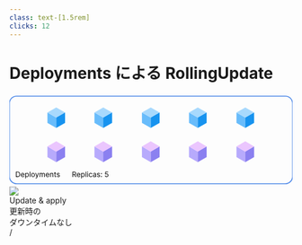 ```yaml
---
class: text-[1.5rem]
clicks: 12
---
```


# Deployments による RollingUpdate

<div class="grid grid-cols-[1fr,1fr] gap-8 h-[85%]">
  <div class="my-auto">

  <svg width="590" height="194" viewBox="0 0 626 194" fill="none" xmlns="http://www.w3.org/2000/svg">
    <path v-click-hide="3" d="M84 36.1812L103.5 47.3623V70.3291L84 59.1479V36.1812Z" fill="#68BCFB"/>
    <path v-click-hide="3" d="M123 36.0819L103.5 47.2631V70.3291L123 59.1479V36.0819Z" fill="#1793EF"/>
    <path v-click-hide="3" d="M84 36.1812L103.5 25L123 36.1812L103.5 47.3624L84 36.1812Z" fill="#A8D9FD"/>
    <path v-click-hide="5" d="M188 36.1812L207.5 47.3623V70.3291L188 59.1479V36.1812Z" fill="#68BCFB"/>
    <path v-click-hide="5" d="M227 36.0819L207.5 47.2631V70.3291L227 59.1479V36.0819Z" fill="#1793EF"/>
    <path v-click-hide="5" d="M188 36.1812L207.5 25L227 36.1812L207.5 47.3624L188 36.1812Z" fill="#A8D9FD"/>
    <path v-click-hide="7" d="M293 36.1812L312.5 47.3623V70.3291L293 59.1479V36.1812Z" fill="#68BCFB"/>
    <path v-click-hide="7" d="M332 36.0819L312.5 47.2631V70.3291L332 59.1479V36.0819Z" fill="#1793EF"/>
    <path v-click-hide="7" d="M293 36.1812L312.5 25L332 36.1812L312.5 47.3624L293 36.1812Z" fill="#A8D9FD"/>
    <path v-click-hide="9" d="M397 36.1812L416.5 47.3623V70.3291L397 59.1479V36.1812Z" fill="#68BCFB"/>
    <path v-click-hide="9" d="M436 36.0819L416.5 47.2631V70.3291L436 59.1479V36.0819Z" fill="#1793EF"/>
    <path v-click-hide="9" d="M397 36.1812L416.5 25L436 36.1812L416.5 47.3624L397 36.1812Z" fill="#A8D9FD"/>
    <path v-click-hide="11" d="M502 36.1812L521.5 47.3623V70.3291L502 59.1479V36.1812Z" fill="#68BCFB"/>
    <path v-click-hide="11" d="M541 36.0819L521.5 47.2631V70.3291L541 59.1479V36.0819Z" fill="#1793EF"/>
    <path v-click-hide="11" d="M502 36.1812L521.5 25L541 36.1812L521.5 47.3624L502 36.1812Z" fill="#A8D9FD"/>
    <path v-click="2" d="M84 111.43L103.5 122.859V146.336L84 134.907V111.43Z" fill="#B7AAFC"/>
    <path v-click="2" d="M123 111.328L103.5 122.758V146.336L123 134.907V111.328Z" fill="#8B80F0"/>
    <path v-click="2" d="M84 111.43L103.5 100L123 111.43L103.5 122.859L84 111.43Z" fill="#EBC6FE"/>
    <path v-click="4" d="M188 111.43L207.5 122.859V146.336L188 134.907V111.43Z" fill="#B7AAFC"/>
    <path v-click="4" d="M227 111.328L207.5 122.758V146.336L227 134.907V111.328Z" fill="#8B80F0"/>
    <path v-click="4" d="M188 111.43L207.5 100L227 111.43L207.5 122.859L188 111.43Z" fill="#EBC6FE"/>
    <path v-click="6" d="M293 111.43L312.5 122.859V146.336L293 134.907V111.43Z" fill="#B7AAFC"/>
    <path v-click="6" d="M332 111.328L312.5 122.758V146.336L332 134.907V111.328Z" fill="#8B80F0"/>
    <path v-click="6" d="M293 111.43L312.5 100L332 111.43L312.5 122.859L293 111.43Z" fill="#EBC6FE"/>
    <path v-click="8" d="M397 111.43L416.5 122.859V146.336L397 134.907V111.43Z" fill="#B7AAFC"/>
    <path v-click="8" d="M436 111.328L416.5 122.758V146.336L436 134.907V111.328Z" fill="#8B80F0"/>
    <path v-click="8" d="M397 111.43L416.5 100L436 111.43L416.5 122.859L397 111.43Z" fill="#EBC6FE"/>
    <path v-click="10" d="M502 111.43L521.5 122.859V146.336L502 134.907V111.43Z" fill="#B7AAFC"/>
    <path v-click="10" d="M541 111.328L521.5 122.758V146.336L541 134.907V111.328Z" fill="#8B80F0"/>
    <path v-click="10" d="M502 111.43L521.5 100L541 111.43L521.5 122.859L502 111.43Z" fill="#EBC6FE"/>
    <path d="M139.409 179V167.364H143.341C144.25 167.364 144.996 167.519 145.58 167.83C146.163 168.136 146.595 168.559 146.875 169.097C147.155 169.634 147.295 170.246 147.295 170.932C147.295 171.617 147.155 172.225 146.875 172.756C146.595 173.286 146.165 173.703 145.585 174.006C145.006 174.305 144.265 174.455 143.364 174.455H140.182V173.182H143.318C143.939 173.182 144.439 173.091 144.818 172.909C145.201 172.727 145.477 172.47 145.648 172.136C145.822 171.799 145.909 171.398 145.909 170.932C145.909 170.466 145.822 170.059 145.648 169.71C145.473 169.362 145.195 169.093 144.812 168.903C144.43 168.71 143.924 168.614 143.295 168.614H140.818V179H139.409ZM144.886 173.773L147.75 179H146.114L143.295 173.773H144.886ZM153.027 179.182C152.186 179.182 151.461 178.996 150.851 178.625C150.245 178.25 149.777 177.727 149.447 177.057C149.122 176.383 148.959 175.598 148.959 174.705C148.959 173.811 149.122 173.023 149.447 172.341C149.777 171.655 150.235 171.121 150.822 170.739C151.413 170.352 152.103 170.159 152.891 170.159C153.345 170.159 153.794 170.235 154.237 170.386C154.68 170.538 155.084 170.784 155.447 171.125C155.811 171.462 156.101 171.909 156.317 172.466C156.533 173.023 156.641 173.708 156.641 174.523V175.091H149.913V173.932H155.277C155.277 173.439 155.179 173 154.982 172.614C154.788 172.227 154.512 171.922 154.152 171.699C153.796 171.475 153.375 171.364 152.891 171.364C152.357 171.364 151.894 171.496 151.504 171.761C151.118 172.023 150.821 172.364 150.612 172.784C150.404 173.205 150.3 173.655 150.3 174.136V174.909C150.3 175.568 150.413 176.127 150.641 176.585C150.872 177.04 151.192 177.386 151.601 177.625C152.01 177.86 152.485 177.977 153.027 177.977C153.379 177.977 153.697 177.928 153.982 177.83C154.269 177.727 154.518 177.576 154.726 177.375C154.934 177.17 155.095 176.917 155.209 176.614L156.504 176.977C156.368 177.417 156.139 177.803 155.817 178.136C155.495 178.466 155.097 178.723 154.624 178.909C154.15 179.091 153.618 179.182 153.027 179.182ZM158.68 182.273V170.273H159.976V171.659H160.135C160.233 171.508 160.37 171.314 160.544 171.08C160.722 170.841 160.976 170.629 161.305 170.443C161.639 170.254 162.089 170.159 162.658 170.159C163.393 170.159 164.04 170.343 164.601 170.71C165.161 171.078 165.599 171.598 165.913 172.273C166.228 172.947 166.385 173.742 166.385 174.659C166.385 175.583 166.228 176.384 165.913 177.062C165.599 177.737 165.163 178.259 164.607 178.631C164.05 178.998 163.408 179.182 162.68 179.182C162.12 179.182 161.671 179.089 161.334 178.903C160.997 178.714 160.737 178.5 160.555 178.261C160.374 178.019 160.233 177.818 160.135 177.659H160.021V182.273H158.68ZM159.999 174.636C159.999 175.295 160.095 175.877 160.288 176.381C160.482 176.881 160.764 177.273 161.135 177.557C161.506 177.837 161.961 177.977 162.499 177.977C163.059 177.977 163.527 177.83 163.902 177.534C164.281 177.235 164.565 176.833 164.754 176.33C164.947 175.822 165.044 175.258 165.044 174.636C165.044 174.023 164.949 173.47 164.76 172.977C164.574 172.481 164.292 172.089 163.913 171.801C163.538 171.509 163.067 171.364 162.499 171.364C161.953 171.364 161.495 171.502 161.124 171.778C160.752 172.051 160.472 172.434 160.283 172.926C160.093 173.415 159.999 173.985 159.999 174.636ZM169.771 167.364V179H168.43V167.364H169.771ZM172.227 179V170.273H173.568V179H172.227ZM172.909 168.818C172.648 168.818 172.422 168.729 172.233 168.551C172.047 168.373 171.955 168.159 171.955 167.909C171.955 167.659 172.047 167.445 172.233 167.267C172.422 167.089 172.648 167 172.909 167C173.17 167 173.394 167.089 173.58 167.267C173.769 167.445 173.864 167.659 173.864 167.909C173.864 168.159 173.769 168.373 173.58 168.551C173.394 168.729 173.17 168.818 172.909 168.818ZM179.57 179.182C178.751 179.182 178.047 178.989 177.456 178.602C176.865 178.216 176.411 177.684 176.092 177.006C175.774 176.328 175.615 175.553 175.615 174.682C175.615 173.795 175.778 173.013 176.104 172.335C176.433 171.653 176.892 171.121 177.479 170.739C178.07 170.352 178.759 170.159 179.547 170.159C180.161 170.159 180.714 170.273 181.206 170.5C181.698 170.727 182.102 171.045 182.416 171.455C182.731 171.864 182.926 172.341 183.001 172.886H181.661C181.558 172.489 181.331 172.136 180.979 171.83C180.63 171.519 180.161 171.364 179.57 171.364C179.047 171.364 178.589 171.5 178.195 171.773C177.804 172.042 177.5 172.422 177.28 172.915C177.064 173.403 176.956 173.977 176.956 174.636C176.956 175.311 177.062 175.898 177.274 176.398C177.49 176.898 177.793 177.286 178.183 177.562C178.577 177.839 179.039 177.977 179.57 177.977C179.918 177.977 180.234 177.917 180.518 177.795C180.803 177.674 181.043 177.5 181.24 177.273C181.437 177.045 181.577 176.773 181.661 176.455H183.001C182.926 176.97 182.738 177.434 182.439 177.847C182.143 178.256 181.751 178.581 181.263 178.824C180.778 179.062 180.214 179.182 179.57 179.182ZM187.53 179.205C186.977 179.205 186.475 179.1 186.024 178.892C185.573 178.68 185.215 178.375 184.95 177.977C184.685 177.576 184.553 177.091 184.553 176.523C184.553 176.023 184.651 175.617 184.848 175.307C185.045 174.992 185.308 174.746 185.638 174.568C185.967 174.39 186.331 174.258 186.729 174.17C187.13 174.08 187.534 174.008 187.939 173.955C188.469 173.886 188.899 173.835 189.229 173.801C189.562 173.763 189.804 173.701 189.956 173.614C190.111 173.527 190.189 173.375 190.189 173.159V173.114C190.189 172.553 190.036 172.117 189.729 171.807C189.426 171.496 188.965 171.341 188.348 171.341C187.708 171.341 187.206 171.481 186.842 171.761C186.479 172.042 186.223 172.341 186.075 172.659L184.803 172.205C185.03 171.674 185.333 171.261 185.712 170.966C186.094 170.667 186.511 170.458 186.962 170.341C187.416 170.22 187.863 170.159 188.303 170.159C188.583 170.159 188.905 170.193 189.268 170.261C189.636 170.326 189.99 170.46 190.331 170.665C190.676 170.869 190.962 171.178 191.189 171.591C191.416 172.004 191.53 172.557 191.53 173.25V179H190.189V177.818H190.121C190.03 178.008 189.878 178.21 189.666 178.426C189.454 178.642 189.172 178.826 188.82 178.977C188.467 179.129 188.037 179.205 187.53 179.205ZM187.734 178C188.265 178 188.712 177.896 189.075 177.688C189.443 177.479 189.719 177.21 189.905 176.881C190.094 176.551 190.189 176.205 190.189 175.841V174.614C190.132 174.682 190.007 174.744 189.814 174.801C189.625 174.854 189.405 174.902 189.155 174.943C188.909 174.981 188.668 175.015 188.433 175.045C188.202 175.072 188.015 175.095 187.871 175.114C187.522 175.159 187.196 175.233 186.893 175.335C186.594 175.434 186.352 175.583 186.166 175.784C185.984 175.981 185.893 176.25 185.893 176.591C185.893 177.057 186.066 177.409 186.411 177.648C186.759 177.883 187.2 178 187.734 178ZM200.159 172.227L198.955 172.568C198.879 172.367 198.767 172.172 198.619 171.983C198.475 171.79 198.278 171.631 198.028 171.506C197.778 171.381 197.458 171.318 197.068 171.318C196.534 171.318 196.089 171.441 195.733 171.688C195.381 171.93 195.205 172.239 195.205 172.614C195.205 172.947 195.326 173.21 195.568 173.403C195.811 173.597 196.189 173.758 196.705 173.886L198 174.205C198.78 174.394 199.362 174.684 199.744 175.074C200.127 175.46 200.318 175.958 200.318 176.568C200.318 177.068 200.174 177.515 199.886 177.909C199.602 178.303 199.205 178.614 198.693 178.841C198.182 179.068 197.587 179.182 196.909 179.182C196.019 179.182 195.282 178.989 194.699 178.602C194.116 178.216 193.746 177.652 193.591 176.909L194.864 176.591C194.985 177.061 195.214 177.413 195.551 177.648C195.892 177.883 196.337 178 196.886 178C197.511 178 198.008 177.867 198.375 177.602C198.746 177.333 198.932 177.011 198.932 176.636C198.932 176.333 198.826 176.08 198.614 175.875C198.402 175.667 198.076 175.511 197.636 175.409L196.182 175.068C195.383 174.879 194.795 174.585 194.42 174.188C194.049 173.786 193.864 173.284 193.864 172.682C193.864 172.189 194.002 171.754 194.278 171.375C194.559 170.996 194.939 170.699 195.42 170.483C195.905 170.267 196.455 170.159 197.068 170.159C197.932 170.159 198.61 170.348 199.102 170.727C199.598 171.106 199.951 171.606 200.159 172.227ZM203.314 179.091C203.034 179.091 202.793 178.991 202.592 178.79C202.392 178.589 202.291 178.348 202.291 178.068C202.291 177.788 202.392 177.547 202.592 177.347C202.793 177.146 203.034 177.045 203.314 177.045C203.594 177.045 203.835 177.146 204.036 177.347C204.236 177.547 204.337 177.788 204.337 178.068C204.337 178.254 204.289 178.424 204.195 178.58C204.104 178.735 203.981 178.86 203.825 178.955C203.674 179.045 203.503 179.091 203.314 179.091ZM203.314 172.614C203.034 172.614 202.793 172.513 202.592 172.312C202.392 172.112 202.291 171.871 202.291 171.591C202.291 171.311 202.392 171.07 202.592 170.869C202.793 170.669 203.034 170.568 203.314 170.568C203.594 170.568 203.835 170.669 204.036 170.869C204.236 171.07 204.337 171.311 204.337 171.591C204.337 171.777 204.289 171.947 204.195 172.102C204.104 172.258 203.981 172.383 203.825 172.477C203.674 172.568 203.503 172.614 203.314 172.614ZM214.857 179.159C214.19 179.159 213.589 179.027 213.055 178.761C212.521 178.496 212.093 178.133 211.771 177.67C211.449 177.208 211.273 176.682 211.243 176.091H212.607C212.66 176.617 212.898 177.053 213.322 177.398C213.75 177.739 214.262 177.909 214.857 177.909C215.334 177.909 215.758 177.797 216.129 177.574C216.504 177.35 216.798 177.044 217.01 176.653C217.226 176.259 217.334 175.814 217.334 175.318C217.334 174.811 217.222 174.358 216.999 173.96C216.779 173.559 216.476 173.242 216.089 173.011C215.703 172.78 215.262 172.663 214.766 172.659C214.41 172.655 214.044 172.71 213.669 172.824C213.294 172.934 212.985 173.076 212.743 173.25L211.425 173.091L212.129 167.364H218.175V168.614H213.311L212.902 172.045H212.97C213.209 171.856 213.508 171.699 213.868 171.574C214.228 171.449 214.603 171.386 214.993 171.386C215.705 171.386 216.339 171.557 216.896 171.898C217.457 172.235 217.896 172.697 218.214 173.284C218.536 173.871 218.697 174.542 218.697 175.295C218.697 176.038 218.531 176.701 218.197 177.284C217.868 177.864 217.413 178.322 216.834 178.659C216.254 178.992 215.595 179.159 214.857 179.159Z" fill="black"/>
    <path d="M18 179H14.4091V167.364H18.1591C19.2879 167.364 20.2538 167.597 21.0568 168.062C21.8598 168.525 22.4754 169.189 22.9034 170.057C23.3314 170.92 23.5455 171.955 23.5455 173.159C23.5455 174.371 23.3295 175.415 22.8977 176.29C22.4659 177.161 21.8371 177.831 21.0114 178.301C20.1856 178.767 19.1818 179 18 179ZM15.8182 177.75H17.9091C18.8712 177.75 19.6686 177.564 20.3011 177.193C20.9337 176.822 21.4053 176.294 21.7159 175.608C22.0265 174.922 22.1818 174.106 22.1818 173.159C22.1818 172.22 22.0284 171.411 21.7216 170.733C21.4148 170.051 20.9564 169.528 20.3466 169.165C19.7367 168.797 18.9773 168.614 18.0682 168.614H15.8182V177.75ZM29.3864 179.182C28.5455 179.182 27.8201 178.996 27.2102 178.625C26.6042 178.25 26.1364 177.727 25.8068 177.057C25.4811 176.383 25.3182 175.598 25.3182 174.705C25.3182 173.811 25.4811 173.023 25.8068 172.341C26.1364 171.655 26.5947 171.121 27.1818 170.739C27.7727 170.352 28.4621 170.159 29.25 170.159C29.7045 170.159 30.1534 170.235 30.5966 170.386C31.0398 170.538 31.4432 170.784 31.8068 171.125C32.1705 171.462 32.4602 171.909 32.6761 172.466C32.892 173.023 33 173.708 33 174.523V175.091H26.2727V173.932H31.6364C31.6364 173.439 31.5379 173 31.3409 172.614C31.1477 172.227 30.8712 171.922 30.5114 171.699C30.1553 171.475 29.7348 171.364 29.25 171.364C28.7159 171.364 28.2538 171.496 27.8636 171.761C27.4773 172.023 27.1799 172.364 26.9716 172.784C26.7633 173.205 26.6591 173.655 26.6591 174.136V174.909C26.6591 175.568 26.7727 176.127 27 176.585C27.2311 177.04 27.5511 177.386 27.9602 177.625C28.3693 177.86 28.8447 177.977 29.3864 177.977C29.7386 177.977 30.0568 177.928 30.3409 177.83C30.6288 177.727 30.8769 177.576 31.0852 177.375C31.2936 177.17 31.4545 176.917 31.5682 176.614L32.8636 176.977C32.7273 177.417 32.4981 177.803 32.1761 178.136C31.8542 178.466 31.4564 178.723 30.983 178.909C30.5095 179.091 29.9773 179.182 29.3864 179.182ZM35.0398 182.273V170.273H36.3352V171.659H36.4943C36.5928 171.508 36.7292 171.314 36.9034 171.08C37.0814 170.841 37.3352 170.629 37.6648 170.443C37.9981 170.254 38.4489 170.159 39.017 170.159C39.7519 170.159 40.3996 170.343 40.9602 170.71C41.5208 171.078 41.9583 171.598 42.2727 172.273C42.5871 172.947 42.7443 173.742 42.7443 174.659C42.7443 175.583 42.5871 176.384 42.2727 177.062C41.9583 177.737 41.5227 178.259 40.9659 178.631C40.4091 178.998 39.767 179.182 39.0398 179.182C38.4792 179.182 38.0303 179.089 37.6932 178.903C37.3561 178.714 37.0966 178.5 36.9148 178.261C36.733 178.019 36.5928 177.818 36.4943 177.659H36.3807V182.273H35.0398ZM36.358 174.636C36.358 175.295 36.4545 175.877 36.6477 176.381C36.8409 176.881 37.1231 177.273 37.4943 177.557C37.8655 177.837 38.3201 177.977 38.858 177.977C39.4186 177.977 39.8864 177.83 40.2614 177.534C40.6402 177.235 40.9242 176.833 41.1136 176.33C41.3068 175.822 41.4034 175.258 41.4034 174.636C41.4034 174.023 41.3087 173.47 41.1193 172.977C40.9337 172.481 40.6515 172.089 40.2727 171.801C39.8977 171.509 39.4261 171.364 38.858 171.364C38.3125 171.364 37.8542 171.502 37.483 171.778C37.1117 172.051 36.8314 172.434 36.642 172.926C36.4527 173.415 36.358 173.985 36.358 174.636ZM46.1307 167.364V179H44.7898V167.364H46.1307ZM52.1321 179.182C51.3442 179.182 50.6529 178.994 50.0582 178.619C49.4673 178.244 49.0052 177.72 48.6719 177.045C48.3423 176.371 48.1776 175.583 48.1776 174.682C48.1776 173.773 48.3423 172.979 48.6719 172.301C49.0052 171.623 49.4673 171.097 50.0582 170.722C50.6529 170.347 51.3442 170.159 52.1321 170.159C52.92 170.159 53.6094 170.347 54.2003 170.722C54.795 171.097 55.2571 171.623 55.5866 172.301C55.92 172.979 56.0866 173.773 56.0866 174.682C56.0866 175.583 55.92 176.371 55.5866 177.045C55.2571 177.72 54.795 178.244 54.2003 178.619C53.6094 178.994 52.92 179.182 52.1321 179.182ZM52.1321 177.977C52.7306 177.977 53.223 177.824 53.6094 177.517C53.9957 177.21 54.2817 176.807 54.4673 176.307C54.6529 175.807 54.7457 175.265 54.7457 174.682C54.7457 174.098 54.6529 173.555 54.4673 173.051C54.2817 172.547 53.9957 172.14 53.6094 171.83C53.223 171.519 52.7306 171.364 52.1321 171.364C51.5336 171.364 51.0412 171.519 50.6548 171.83C50.2685 172.14 49.9825 172.547 49.7969 173.051C49.6113 173.555 49.5185 174.098 49.5185 174.682C49.5185 175.265 49.6113 175.807 49.7969 176.307C49.9825 176.807 50.2685 177.21 50.6548 177.517C51.0412 177.824 51.5336 177.977 52.1321 177.977ZM58.6847 182.273C58.4574 182.273 58.2547 182.254 58.0767 182.216C57.8987 182.182 57.7756 182.148 57.7074 182.114L58.0483 180.932C58.3741 181.015 58.6619 181.045 58.9119 181.023C59.1619 181 59.3835 180.888 59.5767 180.688C59.7737 180.491 59.9536 180.17 60.1165 179.727L60.3665 179.045L57.1392 170.273H58.5938L61.0028 177.227H61.0938L63.5028 170.273H64.9574L61.2528 180.273C61.0862 180.723 60.8797 181.097 60.6335 181.392C60.3873 181.691 60.1013 181.913 59.7756 182.057C59.4536 182.201 59.09 182.273 58.6847 182.273ZM66.7273 179V170.273H68.0227V171.636H68.1364C68.3182 171.17 68.6117 170.809 69.017 170.551C69.4223 170.29 69.9091 170.159 70.4773 170.159C71.053 170.159 71.5322 170.29 71.9148 170.551C72.3011 170.809 72.6023 171.17 72.8182 171.636H72.9091C73.1326 171.186 73.4678 170.828 73.9148 170.562C74.3617 170.294 74.8977 170.159 75.5227 170.159C76.303 170.159 76.9413 170.403 77.4375 170.892C77.9337 171.377 78.1818 172.133 78.1818 173.159V179H76.8409V173.159C76.8409 172.515 76.6648 172.055 76.3125 171.778C75.9602 171.502 75.5455 171.364 75.0682 171.364C74.4545 171.364 73.9792 171.549 73.642 171.92C73.3049 172.288 73.1364 172.754 73.1364 173.318V179H71.7727V173.023C71.7727 172.527 71.6117 172.127 71.2898 171.824C70.9678 171.517 70.553 171.364 70.0455 171.364C69.697 171.364 69.3712 171.456 69.0682 171.642C68.7689 171.828 68.5265 172.085 68.3409 172.415C68.1591 172.741 68.0682 173.117 68.0682 173.545V179H66.7273ZM84.2926 179.182C83.4517 179.182 82.7263 178.996 82.1165 178.625C81.5104 178.25 81.0426 177.727 80.7131 177.057C80.3873 176.383 80.2244 175.598 80.2244 174.705C80.2244 173.811 80.3873 173.023 80.7131 172.341C81.0426 171.655 81.5009 171.121 82.0881 170.739C82.679 170.352 83.3684 170.159 84.1562 170.159C84.6108 170.159 85.0597 170.235 85.5028 170.386C85.946 170.538 86.3494 170.784 86.7131 171.125C87.0767 171.462 87.3665 171.909 87.5824 172.466C87.7983 173.023 87.9062 173.708 87.9062 174.523V175.091H81.179V173.932H86.5426C86.5426 173.439 86.4441 173 86.2472 172.614C86.054 172.227 85.7775 171.922 85.4176 171.699C85.0616 171.475 84.6411 171.364 84.1562 171.364C83.6222 171.364 83.16 171.496 82.7699 171.761C82.3835 172.023 82.0862 172.364 81.8778 172.784C81.6695 173.205 81.5653 173.655 81.5653 174.136V174.909C81.5653 175.568 81.679 176.127 81.9062 176.585C82.1373 177.04 82.4574 177.386 82.8665 177.625C83.2756 177.86 83.7509 177.977 84.2926 177.977C84.6449 177.977 84.9631 177.928 85.2472 177.83C85.535 177.727 85.7831 177.576 85.9915 177.375C86.1998 177.17 86.3608 176.917 86.4744 176.614L87.7699 176.977C87.6335 177.417 87.4044 177.803 87.0824 178.136C86.7604 178.466 86.3627 178.723 85.8892 178.909C85.4157 179.091 84.8835 179.182 84.2926 179.182ZM91.2869 173.75V179H89.946V170.273H91.2415V171.636H91.3551C91.5597 171.193 91.8703 170.837 92.2869 170.568C92.7036 170.295 93.2415 170.159 93.9006 170.159C94.4915 170.159 95.0085 170.28 95.4517 170.523C95.8949 170.761 96.2396 171.125 96.4858 171.614C96.732 172.098 96.8551 172.712 96.8551 173.455V179H95.5142V173.545C95.5142 172.86 95.3362 172.326 94.9801 171.943C94.6241 171.557 94.1354 171.364 93.5142 171.364C93.0862 171.364 92.7036 171.456 92.3665 171.642C92.0331 171.828 91.7699 172.098 91.5767 172.455C91.3835 172.811 91.2869 173.242 91.2869 173.75ZM103.101 170.273V171.409H98.5781V170.273H103.101ZM99.8963 168.182H101.237V176.5C101.237 176.879 101.292 177.163 101.402 177.352C101.516 177.538 101.66 177.663 101.834 177.727C102.012 177.788 102.199 177.818 102.396 177.818C102.544 177.818 102.665 177.811 102.76 177.795C102.855 177.777 102.93 177.761 102.987 177.75L103.26 178.955C103.169 178.989 103.042 179.023 102.879 179.057C102.716 179.095 102.51 179.114 102.26 179.114C101.881 179.114 101.51 179.032 101.146 178.869C100.786 178.706 100.487 178.458 100.249 178.125C100.014 177.792 99.8963 177.371 99.8963 176.864V168.182ZM111.143 172.227L109.939 172.568C109.863 172.367 109.751 172.172 109.604 171.983C109.46 171.79 109.263 171.631 109.013 171.506C108.763 171.381 108.443 171.318 108.053 171.318C107.518 171.318 107.073 171.441 106.717 171.688C106.365 171.93 106.189 172.239 106.189 172.614C106.189 172.947 106.31 173.21 106.553 173.403C106.795 173.597 107.174 173.758 107.689 173.886L108.984 174.205C109.765 174.394 110.346 174.684 110.729 175.074C111.111 175.46 111.303 175.958 111.303 176.568C111.303 177.068 111.159 177.515 110.871 177.909C110.587 178.303 110.189 178.614 109.678 178.841C109.166 179.068 108.571 179.182 107.893 179.182C107.003 179.182 106.267 178.989 105.683 178.602C105.1 178.216 104.731 177.652 104.575 176.909L105.848 176.591C105.969 177.061 106.198 177.413 106.536 177.648C106.876 177.883 107.321 178 107.871 178C108.496 178 108.992 177.867 109.359 177.602C109.731 177.333 109.916 177.011 109.916 176.636C109.916 176.333 109.81 176.08 109.598 175.875C109.386 175.667 109.06 175.511 108.621 175.409L107.166 175.068C106.367 174.879 105.78 174.585 105.405 174.188C105.034 173.786 104.848 173.284 104.848 172.682C104.848 172.189 104.986 171.754 105.263 171.375C105.543 170.996 105.924 170.699 106.405 170.483C106.89 170.267 107.439 170.159 108.053 170.159C108.916 170.159 109.594 170.348 110.087 170.727C110.583 171.106 110.935 171.606 111.143 172.227Z" fill="black"/>
    <path d="M16 1H610V-1H16V1ZM625 16V178H627V16H625ZM610 193H16V195H610V193ZM1 178V16H-1V178H1ZM16 193C7.71574 193 1 186.284 1 178H-1C-1 187.389 6.61117 195 16 195V193ZM625 178C625 186.284 618.284 193 610 193V195C619.389 195 627 187.389 627 178H625ZM610 1C618.284 1 625 7.71573 625 16H627C627 6.61116 619.389 -1 610 -1V1ZM16 -1C6.61116 -1 -1 6.61116 -1 16H1C1 7.71573 7.71573 1 16 1V-1Z" fill="#4A86E8"/>
  </svg>

  </div>
  <div class="my-auto">

  <div v-click="1" class="flex items-center">
    <img src="arrow-left.svg" class="h-8"/>
    <div class="ml-4">Update & apply</div>
  </div>
  <div v-click="12" class="mt-8">
    更新時の<br>
    ダウンタイムなし
  </div>

  </div>
</div>

<div
  class="absolute bottom-[1rem] right-[1rem] text-[1rem]"
>
  <SlideCurrentNo /> / <SlidesTotal />
</div>